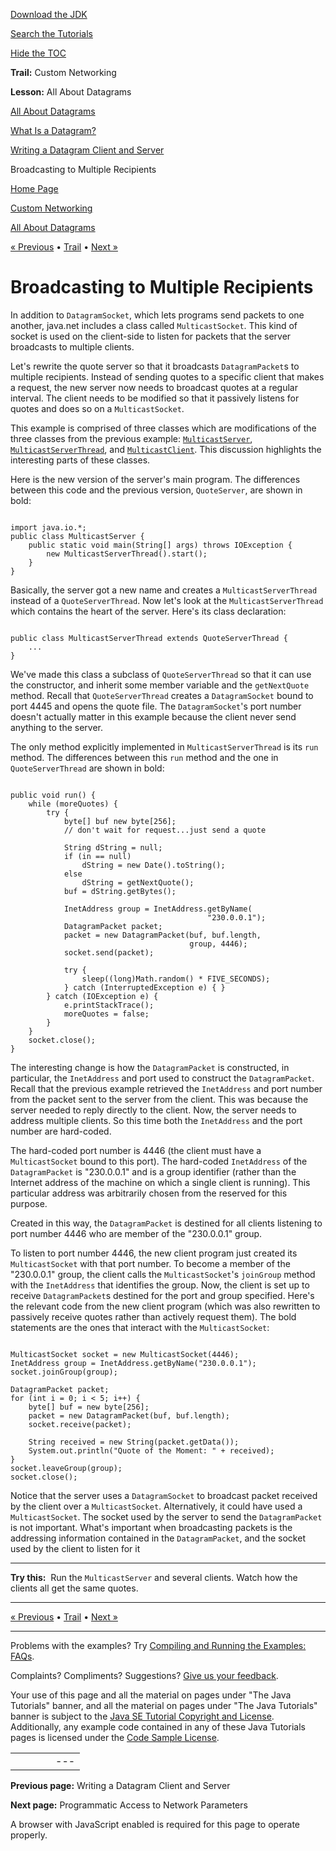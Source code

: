 [Download
the JDK](http://java.sun.com/javase/6/download.jsp)
  
[Search the
Tutorials](../../search.html)
  
[Hide the TOC](javascript:toggleLeft())

**Trail:** Custom Networking
  
**Lesson:** All About Datagrams

[All About Datagrams](index.html)

[What Is a Datagram?](definition.html)

[Writing a Datagram Client and Server](clientServer.html)

Broadcasting to Multiple Recipients

[Home Page](../../index.html)
>
[Custom Networking](../index.html)
>
[All About Datagrams](index.html)

[« Previous](clientServer.html) • [Trail](../TOC.html) • [Next »](../nifs/index.html)

# Broadcasting to Multiple Recipients

In addition to `DatagramSocket`, which lets programs send
packets to one another, java.net includes a class called
`MulticastSocket`. This kind of socket is used on the
client-side to listen for packets that the server broadcasts to
multiple clients.

Let's rewrite the quote server so that it broadcasts
`DatagramPacket`s to multiple recipients. Instead of sending
quotes to a specific client that makes a request, the new server now
needs to broadcast quotes at a regular interval. The client needs to be
modified so that it passively listens for quotes and does so on a
`MulticastSocket`.

This example is comprised of three classes which are modifications of
the three classes from the previous example:
[`MulticastServer`](examples/MulticastServer.java),
[`MulticastServerThread`](examples/MulticastServerThread.java), and
[`MulticastClient`](examples/MulticastClient.java).
This discussion highlights
the interesting parts of these classes.

Here is the new version of the server's main program.
The differences between this code and the previous version,
`QuoteServer`, are shown in bold:

```

import java.io.*;
public class MulticastServer {
    public static void main(String[] args) throws IOException {
        new MulticastServerThread().start();
    }
}

```

Basically, the server got a new name
and creates a `MulticastServerThread`
instead of a `QuoteServerThread`.
Now let's look at the `MulticastServerThread`
which contains the heart of the server. Here's its class declaration:

```

public class MulticastServerThread extends QuoteServerThread {
    ...
}

```

We've made this class a subclass of `QuoteServerThread`
so that it can use the constructor,
and inherit some member variable and the `getNextQuote` method.
Recall that `QuoteServerThread` creates a
`DatagramSocket` bound to port 4445 and opens the quote file.
The `DatagramSocket`'s port number doesn't actually matter
in this example because the client never send anything to the server.

The only method explicitly implemented in `MulticastServerThread`
is its `run` method. The differences between this `run`
method and the one in `QuoteServerThread` are shown in bold:

```

public void run() {
    while (moreQuotes) {
        try {
            byte[] buf new byte[256];
            // don't wait for request...just send a quote

            String dString = null;
            if (in == null)
                dString = new Date().toString();
            else
                dString = getNextQuote();
            buf = dString.getBytes();

            InetAddress group = InetAddress.getByName(
                                            "230.0.0.1");
            DatagramPacket packet;
            packet = new DatagramPacket(buf, buf.length, 
                                        group, 4446);
            socket.send(packet);

            try {
                sleep((long)Math.random() * FIVE_SECONDS);
            } catch (InterruptedException e) { }
        } catch (IOException e) {
            e.printStackTrace();
            moreQuotes = false;
        }
    }
    socket.close();
}

```

The interesting change is how the `DatagramPacket` is
constructed, in particular, the `InetAddress` and port used to construct
the `DatagramPacket`. Recall that the previous example
retrieved the `InetAddress` and port number from the packet sent to the
server from the client. This was because the server needed to reply
directly to the client. Now, the server needs to address multiple
clients. So this time both the `InetAddress` and the port number are
hard-coded.

The hard-coded port number is 4446 (the client must have a
`MulticastSocket` bound to this port). The hard-coded
`InetAddress` of the `DatagramPacket` is "230.0.0.1" and is a
group identifier (rather than the Internet address of the machine on
which a single client is running). This particular address was
arbitrarily chosen from the reserved for this purpose.

Created in this way, the `DatagramPacket` is destined for
all clients listening to port number 4446 who are member of the
"230.0.0.1" group.

To listen to port number 4446, the new client program just created its
`MulticastSocket` with that port number. To become a member
of the "230.0.0.1" group, the client calls the
`MulticastSocket`'s `joinGroup` method with the
`InetAddress` that identifies the group. Now, the client is set up to
receive `DatagramPacket`s destined for the port and group
specified. Here's the relevant code from the new client program (which
was also rewritten to passively receive quotes rather than actively
request them). The bold statements are the ones that interact with the
`MulticastSocket`:

```

MulticastSocket socket = new MulticastSocket(4446);
InetAddress group = InetAddress.getByName("230.0.0.1");
socket.joinGroup(group);

DatagramPacket packet;
for (int i = 0; i < 5; i++) {
    byte[] buf = new byte[256];
    packet = new DatagramPacket(buf, buf.length);
    socket.receive(packet);

    String received = new String(packet.getData());
    System.out.println("Quote of the Moment: " + received);
}
socket.leaveGroup(group);
socket.close();

```

Notice that the server uses a `DatagramSocket` to broadcast
packet received by the client over a `MulticastSocket`.
Alternatively, it could have used a `MulticastSocket`. The
socket used by the server to send the `DatagramPacket` is
not important. What's important when broadcasting packets is the
addressing information contained in the `DatagramPacket`,
and the socket used by the client to listen for it

---

**Try this:** 
Run the `MulticastServer` and several clients.
Watch how the clients all get the same quotes.

---

[« Previous](clientServer.html)
•
[Trail](../TOC.html)
•
[Next »](../nifs/index.html)

---

Problems with the examples? Try [Compiling and Running
the Examples: FAQs](../../information/run-examples.html).
  
Complaints? Compliments? Suggestions? [Give
us your feedback](http://download.oracle.com/javase/feedback.html).

Your use of this page and all the material on pages under "The Java Tutorials" banner,
and all the material on pages under "The Java Tutorials" banner is subject to the [Java SE Tutorial Copyright
and License](../../information/license.html).
Additionally, any example code contained in any of these Java
Tutorials pages is licensed under the
[Code
Sample License](http://developers.sun.com/license/berkeley_license.html).

|  |  |  |  |  |
| --- | --- | --- | --- | --- |
| |  |  | | --- | --- | | duke image | Oracle logo | | [About Oracle](http://www.oracle.com/us/corporate/index.html) | [Oracle Technology Network](http://www.oracle.com/technology/index.html) | [Terms of Service](https://www.samplecode.oracle.com/servlets/CompulsoryClickThrough?type=TermsOfService) | Copyright © 1995, 2011 Oracle and/or its affiliates. All rights reserved. |

**Previous page:** Writing a Datagram Client and Server
  
**Next page:** Programmatic Access to Network Parameters




A browser with JavaScript enabled is required for this page to operate properly.